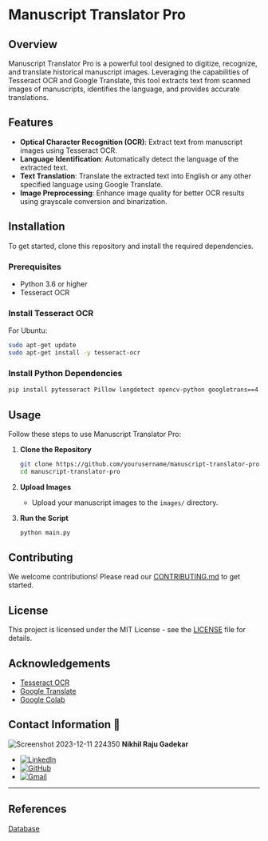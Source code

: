 # Manuscript Translator Pro

## Overview
Manuscript Translator Pro is a powerful tool designed to digitize, recognize, and translate historical manuscript images. Leveraging the capabilities of Tesseract OCR and Google Translate, this tool extracts text from scanned images of manuscripts, identifies the language, and provides accurate translations. 

## Features
- **Optical Character Recognition (OCR)**: Extract text from manuscript images using Tesseract OCR.
- **Language Identification**: Automatically detect the language of the extracted text.
- **Text Translation**: Translate the extracted text into English or any other specified language using Google Translate.
- **Image Preprocessing**: Enhance image quality for better OCR results using grayscale conversion and binarization.

## Installation
To get started, clone this repository and install the required dependencies.

### Prerequisites
- Python 3.6 or higher
- Tesseract OCR

### Install Tesseract OCR
For Ubuntu:
```sh
sudo apt-get update
sudo apt-get install -y tesseract-ocr
```

### Install Python Dependencies
```sh
pip install pytesseract Pillow langdetect opencv-python googletrans==4.0.0-rc1
```

## Usage
Follow these steps to use Manuscript Translator Pro:

1. **Clone the Repository**
   ```sh
   git clone https://github.com/yourusername/manuscript-translator-pro.git
   cd manuscript-translator-pro
   ```

2. **Upload Images**
   - Upload your manuscript images to the `images/` directory.

3. **Run the Script**
   ```sh
   python main.py
   ```

## Contributing
We welcome contributions! Please read our [CONTRIBUTING.md](https://github.com/Nick9695/Manuscript-Translator-Pro/blob/main/CONTRIBUTING.txt) to get started.

## License
This project is licensed under the MIT License - see the [LICENSE](LICENSE) file for details.

## Acknowledgements
- [Tesseract OCR](https://github.com/tesseract-ocr/tesseract)
- [Google Translate](https://cloud.google.com/translate)
- [Google Colab](https://colab.research.google.com/)

## Contact Information 📧
 ![Screenshot 2023-12-11 224350](https://github.com/Nick9695/Personality-Quiz-Assignment/assets/148968130/3c82c2b7-876d-447d-b149-dcd2fddedf23)
**Nikhil Raju Gadekar**


- [![LinkedIn](https://img.shields.io/badge/LinkedIn-0A66C2?style=for-the-badge&logo=linkedin&logoColor=white)](www.linkedin.com/in/nikhil-gadekar-1951a8245)
- [![GitHub](https://img.shields.io/badge/GitHub-100000?style=for-the-badge&logo=github&logoColor=white)](https://github.com/Nick9695)
- [![Gmail](https://img.shields.io/badge/Gmail-D14836?style=for-the-badge&logo=gmail&logoColor=white)](mailto:gernikhilgadekar@gmail.com)

---

## References

[Database](https://github.com/tesseract-ocr/tessdata)




